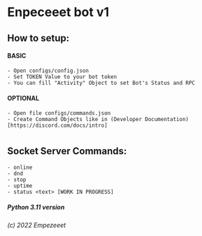 # Enpeceeet bot v1
## How to setup:
#### BASIC
    - Open configs/config.json
    - Set TOKEN Value to your bot token
    - You can fill "Activity" Object to set Bot's Status and RPC
#### OPTIONAL
    - Open file configs/commands.json
    - Create Command Objects like in (Developer Documentation)[https://discord.com/docs/intro]


# 


## Socket Server Commands:
    - online 
    - dnd
    - stop
    - uptime
    - status <text> [WORK IN PROGRESS]


##### Python 3.11 version
###### (c) 2022 Empezeeet
